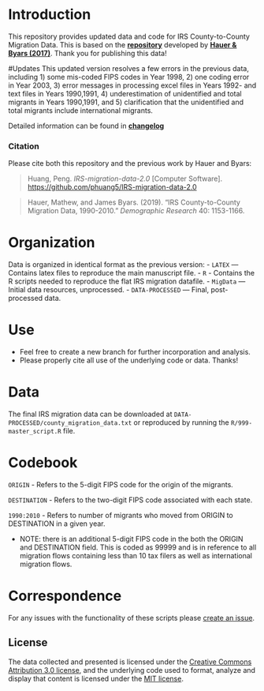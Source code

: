 # Introduction

This repository provides updated data and code for IRS County-to-County Migration Data. This is based on the [**repository**](https://github.com/mathewhauer/IRS-migration-data) developed by [**Hauer & Byars (2017)**](https://doi.org/10.4054/DemRes.2019.40.40). Thank you for publishing this data!

#Updates This updated version resolves a few errors in the previous data, including 1) some mis-coded FIPS codes in Year 1998, 2) one coding error in Year 2003, 3) error messages in processing excel files in Years 1992- and text files in Years 1990,1991, 4) underestimation of unidentified and total migrants in Years 1990,1991, and 5) clarification that the unidentified and total migrants include international migrants.

Detailed information can be found in [**changelog**](https://github.com/phuang5/IRS-migration-data-2.0/blob/master/changelog.pdf)

### Citation

Please cite both this repository and the previous work by Hauer and Byars: 
>Huang, Peng. *IRS-migration-data-2.0* [Computer Software]. <https://github.com/phuang5/IRS-migration-data-2.0> 

> Hauer, Mathew, and James Byars. (2019). “IRS County-to-County Migration Data, 1990-2010.” *Demographic Research* 40: 1153-1166.

# Organization

Data is organized in identical format as the previous version: - `LATEX` — Contains latex files to reproduce the main manuscript file. - `R` - Contains the R scripts needed to reproduce the flat IRS migration datafile. - `MigData` — Initial data resources, unprocessed. - `DATA-PROCESSED` — Final, post-processed data.

# Use

-   Feel free to create a new branch for further incorporation and analysis.
-   Please properly cite all use of the underlying code or data. Thanks!

# Data

The final IRS migration data can be downloaded at `DATA-PROCESSED/county_migration_data.txt` or reproduced by running the `R/999-master_script.R` file.

# Codebook

`ORIGIN` - Refers to the 5-digit FIPS code for the origin of the migrants.

`DESTINATION` - Refers to the two-digit FIPS code associated with each state.

`1990:2010` - Refers to number of migrants who moved from ORIGIN to DESTINATION in a given year.

-   NOTE: there is an additional 5-digit FIPS code in the both the ORIGIN and DESTINATION field. This is coded as 99999 and is in reference to all migration flows containing less than 10 tax filers as well as international migration flows.

# Correspondence

For any issues with the functionality of these scripts please [create an issue](https://github.com/phuang5/IRS-migration-data-2.0/issues).

## License

The data collected and presented is licensed under the [Creative Commons Attribution 3.0 license](http://creativecommons.org/licenses/by/3.0/us/deed.en_US), and the underlying code used to format, analyze and display that content is licensed under the [MIT license](http://opensource.org/licenses/mit-license.php).
